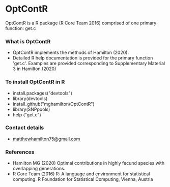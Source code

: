 # OptContR #

OptContR is a R package (R Core Team 2016) comprised of one primary function: get.c

### What is OptContR ###

* OptContR implements the methods of Hamilton (2020).
* Detailed R help documentation is provided for the primary function 'get.c'.  Examples are provided corresponding to Supplementary Material 3 in Hamilton (2020)

### To install OptContR in R ###

*   install.packages("devtools")
*   library(devtools)
*   install_github("mghamilton/OptContR")
*   library(SNPpools)
*   help ("get.c")

### Contact details ###

* <matthewhamilton75@gmail.com>

### References ###

* Hamilton MG (2020) Optimal contributions in highly fecund species with overlapping generations.
* R Core Team (2016) R: A language and environment for statistical computing. R Foundation for Statistical Computing, Vienna, Austria
